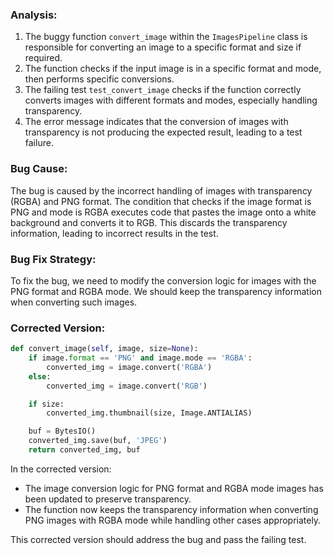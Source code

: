 ### Analysis:
1. The buggy function `convert_image` within the `ImagesPipeline` class is responsible for converting an image to a specific format and size if required.
2. The function checks if the input image is in a specific format and mode, then performs specific conversions.
3. The failing test `test_convert_image` checks if the function correctly converts images with different formats and modes, especially handling transparency.
4. The error message indicates that the conversion of images with transparency is not producing the expected result, leading to a test failure.

### Bug Cause:
The bug is caused by the incorrect handling of images with transparency (RGBA) and PNG format. The condition that checks if the image format is PNG and mode is RGBA executes code that pastes the image onto a white background and converts it to RGB. This discards the transparency information, leading to incorrect results in the test.

### Bug Fix Strategy:
To fix the bug, we need to modify the conversion logic for images with the PNG format and RGBA mode. We should keep the transparency information when converting such images.

### Corrected Version:
```python
def convert_image(self, image, size=None):
    if image.format == 'PNG' and image.mode == 'RGBA':
        converted_img = image.convert('RGBA')
    else:
        converted_img = image.convert('RGB')

    if size:
        converted_img.thumbnail(size, Image.ANTIALIAS)

    buf = BytesIO()
    converted_img.save(buf, 'JPEG')
    return converted_img, buf
```

In the corrected version:
- The image conversion logic for PNG format and RGBA mode images has been updated to preserve transparency.
- The function now keeps the transparency information when converting PNG images with RGBA mode while handling other cases appropriately.

This corrected version should address the bug and pass the failing test.